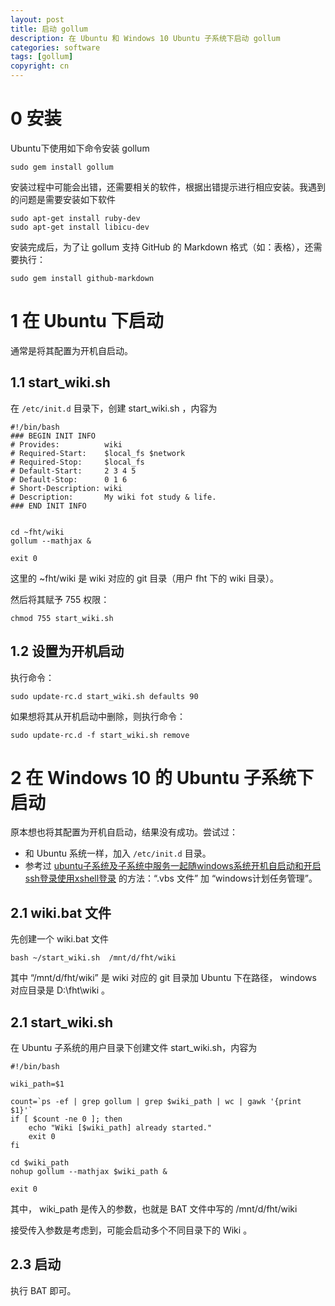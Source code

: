 ```yaml
---
layout: post
title: 启动 gollum
description: 在 Ubuntu 和 Windows 10 Ubuntu 子系统下启动 gollum
categories: software
tags: [gollum]
copyright: cn
---
```


# 0 安装

Ubuntu下使用如下命令安装 gollum
```
sudo gem install gollum
```

安装过程中可能会出错，还需要相关的软件，根据出错提示进行相应安装。我遇到的问题是需要安装如下软件
```
sudo apt-get install ruby-dev
sudo apt-get install libicu-dev
```

安装完成后，为了让 gollum 支持 GitHub 的 Markdown 格式（如：表格），还需要执行：
```
sudo gem install github-markdown
```

# 1 在 Ubuntu 下启动

通常是将其配置为开机自启动。

## 1.1 start_wiki.sh

在 `/etc/init.d` 目录下，创建 start_wiki.sh ，内容为

```
#!/bin/bash
### BEGIN INIT INFO
# Provides:          wiki
# Required-Start:    $local_fs $network
# Required-Stop:     $local_fs
# Default-Start:     2 3 4 5
# Default-Stop:      0 1 6
# Short-Description: wiki
# Description:       My wiki fot study & life.
### END INIT INFO


cd ~fht/wiki
gollum --mathjax &

exit 0
```

这里的 ~fht/wiki 是 wiki 对应的 git 目录（用户 fht 下的 wiki 目录）。

然后将其赋予 755 权限：

```
chmod 755 start_wiki.sh
```

## 1.2 设置为开机启动

执行命令：

```
sudo update-rc.d start_wiki.sh defaults 90
```

如果想将其从开机启动中删除，则执行命令：

```
sudo update-rc.d -f start_wiki.sh remove
```

# 2 在 Windows 10 的 Ubuntu 子系统下启动

原本想也将其配置为开机自启动，结果没有成功。尝试过：

* 和 Ubuntu 系统一样，加入 `/etc/init.d` 目录。
* 参考过 [ubuntu子系统及子系统中服务一起随windows系统开机自启动和开启ssh登录使用xshell登录](http://bbs.pcbeta.com/viewthread-1771348-1-1.html) 的方法：“.vbs 文件” 加 “windows计划任务管理”。


## 2.1 wiki.bat 文件

先创建一个 wiki.bat 文件

```
bash ~/start_wiki.sh  /mnt/d/fht/wiki
```

其中 “/mnt/d/fht/wiki” 是 wiki 对应的 git 目录加 Ubuntu 下在路径， windows 对应目录是 D:\fht\wiki 。

## 2.1 start_wiki.sh

在 Ubuntu 子系统的用户目录下创建文件 start_wiki.sh，内容为

```
#!/bin/bash

wiki_path=$1

count=`ps -ef | grep gollum | grep $wiki_path | wc | gawk '{print $1}'`
if [ $count -ne 0 ]; then
    echo "Wiki [$wiki_path] already started."
    exit 0
fi

cd $wiki_path
nohup gollum --mathjax $wiki_path &

exit 0
```

其中， wiki_path 是传入的参数，也就是 BAT 文件中写的 /mnt/d/fht/wiki

接受传入参数是考虑到，可能会启动多个不同目录下的 Wiki 。

## 2.3 启动

执行 BAT 即可。

